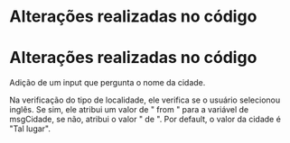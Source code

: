 # Alterações realizadas no código

# Alterações realizadas no código

Adição de um input que pergunta o nome da cidade. 

Na verificação do tipo de localidade, ele verifica se o usuário selecionou inglês. Se sim, ele atribui um valor de " from " para a variável de msgCidade, se não, atribui o valor " de ". 
Por default, o valor da cidade é "Tal lugar". 
